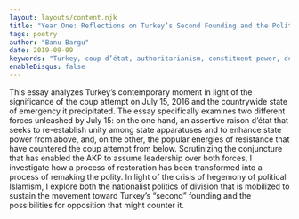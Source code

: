 ```yaml
---
layout: layouts/content.njk
title: "Year One: Reflections on Turkey’s Second Founding and the Politics of Division"
tags: poetry
author: "Banu Bargu"
date: 2019-09-09
keywords: "Turkey, coup d’état, authoritarianism, constituent power, democracy"
enableDisqus: false
---
```

This essay analyzes Turkey’s contemporary moment in light of the significance of the coup attempt on July 15, 2016 and the countrywide state of emergency it precipitated. The essay specifically examines two different forces unleashed by July 15: on the one hand, an assertive raison d’état that seeks to re-establish unity among state apparatuses and to enhance state power from above, and, on the other, the popular energies of resistance that have countered the coup attempt from below. Scrutinizing the conjuncture that has enabled the AKP to assume leadership over both forces, I investigate how a process of restoration has been transformed into a process of remaking the polity. In light of the crisis of hegemony of political Islamism, I explore both the nationalist politics of division that is mobilized to sustain the movement toward Turkey’s “second” founding and the possibilities for opposition that might counter it.